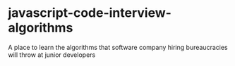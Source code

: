 # javascript-code-interview-algorithms
A place to learn the algorithms that software company hiring bureaucracies will throw at junior developers
